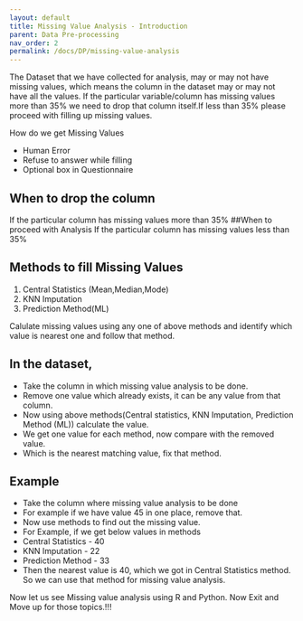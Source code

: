 ```yaml
---
layout: default
title: Missing Value Analysis - Introduction
parent: Data Pre-processing
nav_order: 2
permalink: /docs/DP/missing-value-analysis
---
```


The Dataset that we have collected for analysis, may or may not have missing values, which means the column in the dataset may or may not have all the values. If the  particular variable/column has missing values more than 35% we need to drop that column itself.If less than 35% please proceed with filling up missing values. 

How do we get Missing Values
- Human Error
- Refuse to answer while filling
- Optional box in Questionnaire

## When to drop the column 
If the particular column has missing values more than 35%
##When to proceed with Analysis 
If the particular column has missing values less than 35%

## Methods to fill Missing Values
1. Central Statistics (Mean,Median,Mode)
2. KNN Imputation
3. Prediction Method(ML)

Calulate missing values using any one of above methods and identify which value is nearest one and follow that method.  
## In the dataset, 
- Take the column in which missing value analysis to be done.  
- Remove one value which already exists, it can be any value from that column.
- Now using above methods(Central statistics, KNN Imputation, Prediction Method (ML)) calculate the value.
- We get one value for each method, now compare with the removed value.
- Which is the nearest matching value, fix that method.
  
## Example
- Take the column where missing value analysis to be done
- For example if we have value 45 in one place, remove that.
- Now use methods to find out the missing value.
- For Example, if we get below values in methods
-  Central Statistics - 40
-  KNN Imputation - 22
-  Prediction Method - 33
-  Then the nearest value is 40, which we got in Central Statistics method. So we can use that method for missing value analysis.  

Now let us see Missing value analysis using R and Python. 
Now Exit and Move up for those topics.!!!




